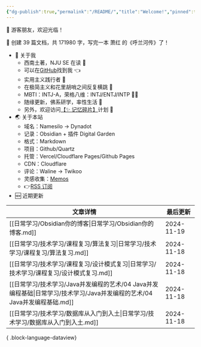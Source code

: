 ```yaml
---
{"dg-publish":true,"permalink":"/README/","title":"Welcome!","pinned":true,"tags":["home","gardenEntry"],"noteIcon":"1","created":"2023-07-14T17:22:00.770+08:00","updated":"2024-11-13T20:41:48.662+08:00"}
---
```


👋 游客朋友，欢迎光临！

<p><span>👏 创建 39 篇文档，共 171980 字，写完一本 萧红 的《呼兰河传》了！</span></p>

- 🤔 关于我
  - 西南土著，NJU SE 在读 📖
  - 可以在[GitHub](https://github.com/XR-Y)找到我 👈
  - 实用主义践行者 🙌
  - 在极简主义和花里胡哨之间反复横跳 🤹
  - MBTI：INTJ-A，荣格八维：INTJ/ENTJ/INTP 🙋‍♂️
  - 随缘更新，佛系研学，率性生活 🎉
  - 另外，欢迎访问[【✨ 记忆碎片】](https://memos.xryuu.com)计划 👀
- 🌏 关于本站
  - 域名：Namesilo → Dynadot
  - 记录：Obsidian + 插件 Digital Garden
  - 格式：Markdown
  - 项目：Github/Quartz
  - 托管：Vercel/Cloudflare Pages/Github Pages
  - CDN：Cloudflare
  - 评论：Waline → Twikoo
  - 灵感收集：[Memos](https://usememos.com/)
  - 👉[RSS 订阅](https://xryuu.com/feed.xml)
- 🆕 近期更新

| 文章详情                                                                               | 最后更新       |
| ---------------------------------------------------------------------------------- | ---------- |
| [[日常学习/Obsidian你的博客\|日常学习/Obsidian你的博客.md]]                                     | 2024-11-19 |
| [[日常学习/技术学习/课程复习/算法复习\|日常学习/技术学习/课程复习/算法复习.md]]                                 | 2024-11-18 |
| [[日常学习/技术学习/课程复习/设计模式复习\|日常学习/技术学习/课程复习/设计模式复习.md]]                             | 2024-11-18 |
| [[日常学习/技术学习/Java并发编程的艺术/04 Java并发编程基础\|日常学习/技术学习/Java并发编程的艺术/04 Java并发编程基础.md]] | 2024-11-18 |
| [[日常学习/技术学习/数据库从入门到入土\|日常学习/技术学习/数据库从入门到入土.md]]                                 | 2024-11-18 |

{ .block-language-dataview}
